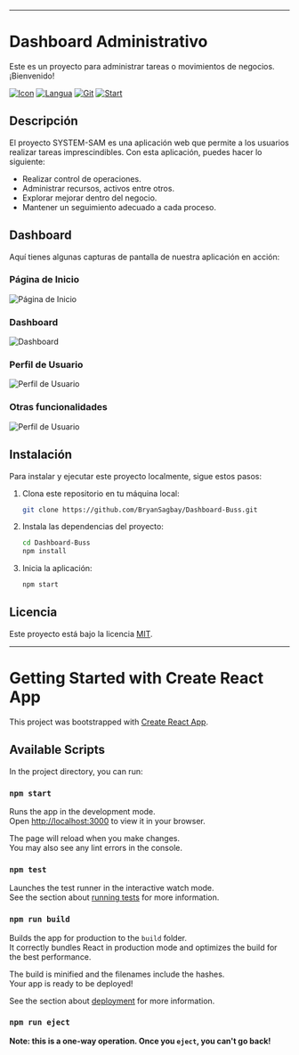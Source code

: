 
---

# Dashboard Administrativo

Este es un proyecto para administrar tareas o movimientos de negocios. ¡Bienvenido!


[![Icon](https://img.shields.io/badge/react-black?logo=Spring)](https://img.shields.io/badge/react-black?logo=Spring) [![Langua](https://img.shields.io/github/languages/count/BryanSagbay/Dashboard-Buss?color=c90e21 "Langua")](https://img.shields.io/github/languages/count/BryanSagbay/Dashboard-Buss?color=c90e21 "Langua") [![Git](https://img.shields.io/github/repo-size/bryansagbay/Dashboard-Buss?color=56BEB8 "Gut")](https://img.shields.io/github/repo-size/bryansagbay/Dashboard-Buss?color=56BEB8 "Gut") [![Start](https://img.shields.io/github/stars/bryansagbay/Dashboard-Buss?color=blue "Start")](https://img.shields.io/github/stars/bryansagbay/Dashboard-Buss?color=blue "Start") 


## Descripción

El proyecto SYSTEM-SAM es una aplicación web que permite a los usuarios realizar tareas imprescindibles. Con esta aplicación, puedes hacer lo siguiente:

- Realizar control de operaciones.
- Administrar recursos, activos entre otros.
- Explorar mejorar dentro del negocio.
- Mantener un seguimiento adecuado a cada proceso.

## Dashboard

Aquí tienes algunas capturas de pantalla de nuestra aplicación en acción:

### Página de Inicio

![Página de Inicio](screenshots/home.png)

### Dashboard

![Dashboard](screenshots/dashboard.png)

### Perfil de Usuario

![Perfil de Usuario](screenshots/profile.png)

### Otras funcionalidades
![Perfil de Usuario](screenshots/profile.png)


## Instalación

Para instalar y ejecutar este proyecto localmente, sigue estos pasos:

1. Clona este repositorio en tu máquina local:

    ```bash
    git clone https://github.com/BryanSagbay/Dashboard-Buss.git
    ```

2. Instala las dependencias del proyecto:

    ```bash
    cd Dashboard-Buss
    npm install
    ```

3. Inicia la aplicación:

    ```bash
    npm start
    ```

## Licencia

Este proyecto está bajo la licencia [MIT](LICENSE).

---


# Getting Started with Create React App

This project was bootstrapped with [Create React App](https://github.com/facebook/create-react-app).

## Available Scripts

In the project directory, you can run:

### `npm start`

Runs the app in the development mode.\
Open [http://localhost:3000](http://localhost:3000) to view it in your browser.

The page will reload when you make changes.\
You may also see any lint errors in the console.

### `npm test`

Launches the test runner in the interactive watch mode.\
See the section about [running tests](https://facebook.github.io/create-react-app/docs/running-tests) for more information.

### `npm run build`

Builds the app for production to the `build` folder.\
It correctly bundles React in production mode and optimizes the build for the best performance.

The build is minified and the filenames include the hashes.\
Your app is ready to be deployed!

See the section about [deployment](https://facebook.github.io/create-react-app/docs/deployment) for more information.

### `npm run eject`

**Note: this is a one-way operation. Once you `eject`, you can't go back!**

